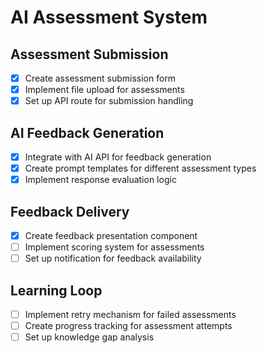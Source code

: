 # AI Assessment System

## Assessment Submission
- [x] Create assessment submission form
- [x] Implement file upload for assessments
- [x] Set up API route for submission handling

## AI Feedback Generation
- [x] Integrate with AI API for feedback generation
- [x] Create prompt templates for different assessment types
- [x] Implement response evaluation logic

## Feedback Delivery
- [x] Create feedback presentation component
- [ ] Implement scoring system for assessments
- [ ] Set up notification for feedback availability

## Learning Loop
- [ ] Implement retry mechanism for failed assessments
- [ ] Create progress tracking for assessment attempts
- [ ] Set up knowledge gap analysis